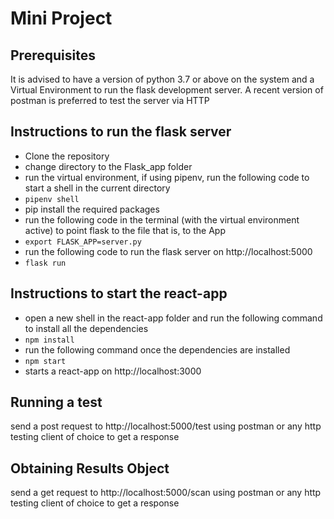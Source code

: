 # Mini Project

## Prerequisites

It is advised to have a version of python 3.7 or above on the system and a Virtual Environment to run the flask development server.
A recent version of postman is preferred to test the server via HTTP 

## Instructions to run the flask server

 - Clone the repository
 - change directory to the Flask_app folder
 - run the virtual environment, if using pipenv, run the following code to start a shell in the current directory
 - `pipenv shell`
 -  pip install the required packages
 - run the following code in the terminal (with the virtual environment active) to point flask to the file that is, to the App
 -  `export FLASK_APP=server.py`
 - run the following code to run the flask server on http://localhost:5000
 - `flask run`
 ## Instructions to start the react-app
 
 - open a new shell in the react-app folder and run the following command to install all the dependencies
 - `npm install`
 - run the following command once the dependencies are installed
 - `npm start`
 - starts a react-app on http://localhost:3000

## Running a test
send a post request to http://localhost:5000/test using postman or any http testing client of choice to get a response 
## Obtaining Results Object
send a get request to http://localhost:5000/scan using postman or any http testing client of choice to get a response
